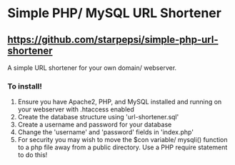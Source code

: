 # Simple PHP/ MySQL URL Shortener
## https://github.com/starpepsi/simple-php-url-shortener
A simple URL shortener for your own domain/ webserver.

### To install!
1. Ensure you have Apache2, PHP, and MySQL installed and running on your webserver with .htaccess enabled
2. Create the database structure using 'url-shortener.sql'
3. Create a username and password for your database
4. Change the 'username' and 'password' fields in 'index.php'
5. For security you may wish to move the $con variable/ mysqli() function to a php file away from a public directory. Use a PHP require statement to do this!
